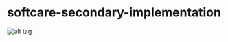 # softcare-secondary-implementation


![alt tag](https://github.com/seaclouds-atos/softcare-secondary-implementation/blob/master/readme/seaclouds-softcare.png?raw=true)
